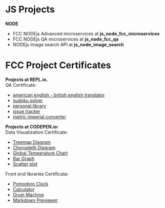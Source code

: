 # JS Projects
**NODE**
-	FCC NODEjs Advanced microservices at **js\_node\_fcc\_microservices**	
-	FCC NODEjs QA microservices at **js\_node\_fcc\_qa**	
-	NODEjs Image search API at **js\_node\_image\_search**	
# FCC Project Certificates
**Projects at REPL.io.** <br/>
QA Certificate:
- 	[american english - british english translator](https://replit.com/@santiagomora3/boilerplate-project-american-british-english-translator?v=1)
-	[sudoku solver](https://replit.com/@santiagomora3/boilerplate-project-sudoku-solver?v=1)
- 	[personal library](https://replit.com/@santiagomora3/boilerplate-project-library?v=1)
- 	[issue tracker](https://replit.com/@santiagomora3/boilerplate-project-issuetracker?v=1)
- 	[metric imperial converter](https://replit.com/@santiagomora3/boilerplate-project-metricimpconverter?v=1)

**Projects at CODEPEN.io:** <br/> 
Data Visualization Certificate:
- 	[Treemap Diagram](https://codepen.io/santiagomorad/pen/rNeBGVY)
-	[Choropleth Diagram](https://codepen.io/santiagomorad/pen/dyGxgxG)
-	[Global Temperature Chart](https://codepen.io/santiagomorad/pen/VweoKpG)
-	[Bar Graph](https://codepen.io/santiagomorad/pen/VweOZPm)
-	[Scatter plot](https://codepen.io/santiagomorad/pen/gOaMPvm)

Front end libraries Certificate: 
-	[Pomodoro Clock](https://codepen.io/santiagomorad/pen/yLYYryGA)
-	[Calculator](https://codepen.io/santiagomorad/pen/JjYjBvE)
-	[Drum Machine](https://codepen.io/santiagomorad/pen/xxwKqoe)
-	[Markdown Previewer](https://codepen.io/santiagomorad/pen/qBdggqK)

